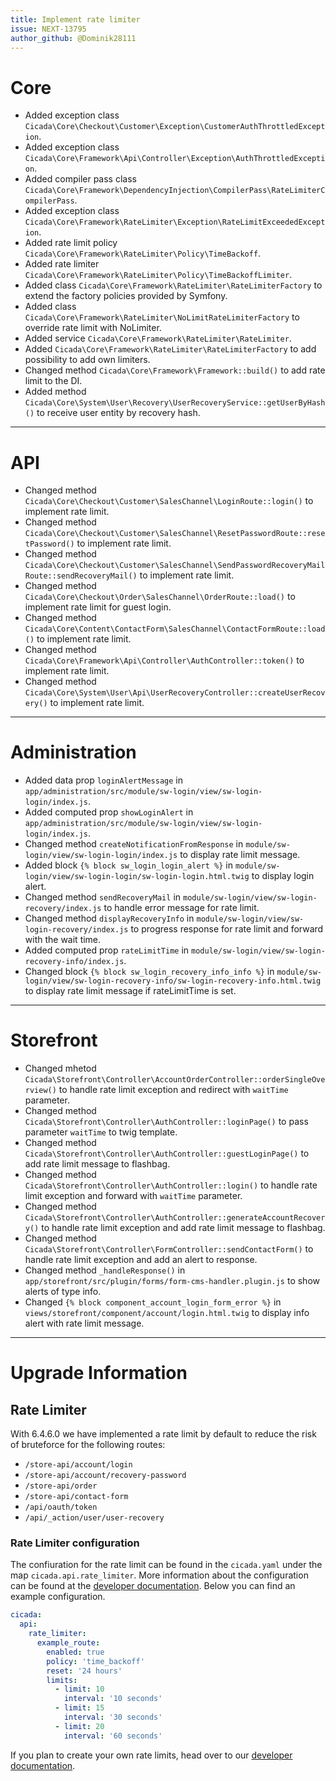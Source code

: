 ```yaml
---
title: Implement rate limiter
issue: NEXT-13795
author_github: @Dominik28111
---
```

# Core
* Added exception class `Cicada\Core\Checkout\Customer\Exception\CustomerAuthThrottledException`.
* Added exception class `Cicada\Core\Framework\Api\Controller\Exception\AuthThrottledException`.
* Added compiler pass class `Cicada\Core\Framework\DependencyInjection\CompilerPass\RateLimiterCompilerPass`.
* Added exception class `Cicada\Core\Framework\RateLimiter\Exception\RateLimitExceededException`.
* Added rate limit policy `Cicada\Core\Framework\RateLimiter\Policy\TimeBackoff`.
* Added rate limiter `Cicada\Core\Framework\RateLimiter\Policy\TimeBackoffLimiter`.
* Added class `Cicada\Core\Framework\RateLimiter\RateLimiterFactory` to extend the factory policies provided by Symfony.
* Added class `Cicada\Core\Framework\RateLimiter\NoLimitRateLimiterFactory` to override rate limit with NoLimiter.
* Added service `Cicada\Core\Framework\RateLimiter\RateLimiter`.
* Added `Cicada\Core\Framework\RateLimiter\RateLimiterFactory` to add possibility to add own limiters.
* Changed method `Cicada\Core\Framework\Framework::build()` to add rate limit to the DI.
* Added method `Cicada\Core\System\User\Recovery\UserRecoveryService::getUserByHash()` to receive user entity by recovery hash.
___
# API
* Changed method `Cicada\Core\Checkout\Customer\SalesChannel\LoginRoute::login()` to implement rate limit.
* Changed method `Cicada\Core\Checkout\Customer\SalesChannel\ResetPasswordRoute::resetPassword()` to implement rate limit.
* Changed method `Cicada\Core\Checkout\Customer\SalesChannel\SendPasswordRecoveryMailRoute::sendRecoveryMail()` to implement rate limit.
* Changed method `Cicada\Core\Checkout\Order\SalesChannel\OrderRoute::load()` to implement rate limit for guest login.
* Changed method `Cicada\Core\Content\ContactForm\SalesChannel\ContactFormRoute::load()` to implement rate limit.
* Changed method `Cicada\Core\Framework\Api\Controller\AuthController::token()` to implement rate limit.
* Changed method `Cicada\Core\System\User\Api\UserRecoveryController::createUserRecovery()` to implement rate limit.
___
# Administration
* Added data prop `loginAlertMessage` in `app/administration/src/module/sw-login/view/sw-login-login/index.js`.
* Added computed prop `showLoginAlert` in `app/administration/src/module/sw-login/view/sw-login-login/index.js`.
* Changed method `createNotificationFromResponse` in `module/sw-login/view/sw-login-login/index.js` to display rate limit message.
* Added block `{% block sw_login_login_alert %}` in `module/sw-login/view/sw-login-login/sw-login-login.html.twig` to display login alert.
* Changed method `sendRecoveryMail` in `module/sw-login/view/sw-login-recovery/index.js` to handle error message for rate limit.
* Changed method `displayRecoveryInfo` in `module/sw-login/view/sw-login-recovery/index.js` to progress response for rate limit and forward with the wait time.
* Added computed prop `rateLimitTime` in `module/sw-login/view/sw-login-recovery-info/index.js`.
* Changed block `{% block sw_login_recovery_info_info %}` in `module/sw-login/view/sw-login-recovery-info/sw-login-recovery-info.html.twig` to display rate limit message if rateLimitTime is set.
___
# Storefront
* Changed mhetod `Cicada\Storefront\Controller\AccountOrderController::orderSingleOverview()` to handle rate limit exception and redirect with `waitTime` parameter.
* Changed method `Cicada\Storefront\Controller\AuthController::loginPage()` to pass parameter `waitTime` to twig template.
* Changed method `Cicada\Storefront\Controller\AuthController::guestLoginPage()` to add rate limit message to flashbag.
* Changed method `Cicada\Storefront\Controller\AuthController::login()` to handle rate limit exception and forward with `waitTime` parameter.
* Changed method `Cicada\Storefront\Controller\AuthController::generateAccountRecovery()` to handle rate limit exception and add rate limit message to flashbag.
* Changed method `Cicada\Storefront\Controller\FormController::sendContactForm()` to handle rate limit exception and add an alert to response.
* Changed method `_handleResponse()` in `app/storefront/src/plugin/forms/form-cms-handler.plugin.js` to show alerts of type info.
* Changed `{% block component_account_login_form_error %}` in `views/storefront/component/account/login.html.twig` to display info alert with rate limit message.
___
# Upgrade Information

## Rate Limiter

With 6.4.6.0 we have implemented a rate limit by default to reduce the risk of bruteforce for the following routes:
- `/store-api/account/login`
- `/store-api/account/recovery-password`
- `/store-api/order`
- `/store-api/contact-form`
- `/api/oauth/token`
- `/api/_action/user/user-recovery`

### Rate Limiter configuration

The confiuration for the rate limit can be found in the `cicada.yaml` under the map `cicada.api.rate_limiter`.
More information about the configuration can be found at the [developer documentation](https://developer.cicada.com/docs/guides/hosting/infrastructure/rate-limiter).
Below you can find an example configuration.

```yaml
cicada:
  api:
    rate_limiter:
      example_route:
        enabled: true
        policy: 'time_backoff'
        reset: '24 hours'
        limits:
          - limit: 10
            interval: '10 seconds'
          - limit: 15
            interval: '30 seconds'
          - limit: 20
            interval: '60 seconds'
```

If you plan to create your own rate limits, head over to our [developer documentation](https://developer.cicada.com/docs/guides/plugins/plugins/framework/rate-limiter/add-rate-limiter-to-api-route).
